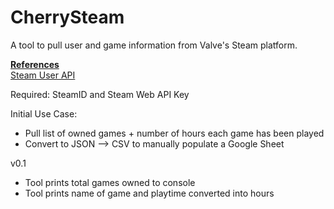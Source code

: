 # CherrySteam
A tool to pull user and game information from Valve's Steam platform. 

<b><u>References</u></b>
<br>
<a href="https://developer.valvesoftware.com/wiki/Steam_Web_API#GetPlayerSummaries_.28v0001.29">Steam User API</a>

Required: SteamID and Steam Web API Key

Initial Use Case:
- Pull list of owned games + number of hours each game has been played
- Convert to JSON --> CSV to manually populate a Google Sheet

v0.1
- Tool prints total games owned to console
- Tool prints name of game and playtime converted into hours
